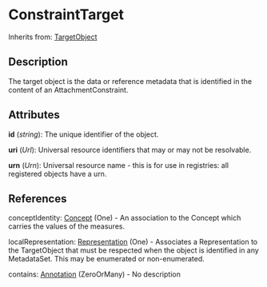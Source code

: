 
# ConstraintTarget

Inherits from: [TargetObject](TargetObject.md)



## Description

The target object is the data or reference metadata that is identified in the content of an AttachmentConstraint.


## Attributes

**id** (*string*): The unique identifier of the object.

**uri** (*Url*): Universal resource identifiers that may or may not be resolvable.

**urn** (*Urn*): Universal resource name - this is for use in registries: all registered objects have a urn.



## References

conceptIdentity: [Concept](../ConceptSchemes/Concept.md) (One) - An association to the Concept which carries the values of the measures.

localRepresentation: [Representation](../Base/Representation.md) (One) - Associates a Representation to the TargetObject that must be respected when the object is identified in any MetadataSet. This may be enumerated or non-enumerated.

contains: [Annotation](../Base/Annotation.md) (ZeroOrMany) - No description




